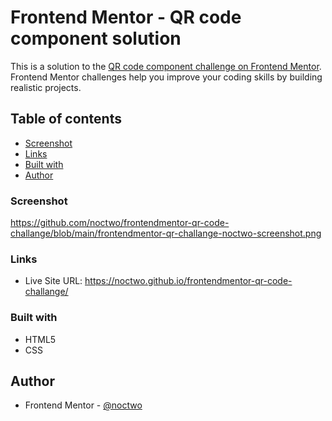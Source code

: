 # Frontend Mentor - QR code component solution

This is a solution to the [QR code component challenge on Frontend Mentor](https://www.frontendmentor.io/challenges/qr-code-component-iux_sIO_H). Frontend Mentor challenges help you improve your coding skills by building realistic projects. 

## Table of contents

  - [Screenshot](#screenshot)
  - [Links](#links)
  - [Built with](#built-with)
  - [Author](#author)



### Screenshot

https://github.com/noctwo/frontendmentor-qr-code-challange/blob/main/frontendmentor-qr-challange-noctwo-screenshot.png


### Links

- Live Site URL: https://noctwo.github.io/frontendmentor-qr-code-challange/


### Built with

- HTML5
- CSS


## Author

- Frontend Mentor - [@noctwo](https://www.frontendmentor.io/profile/noctwo)

